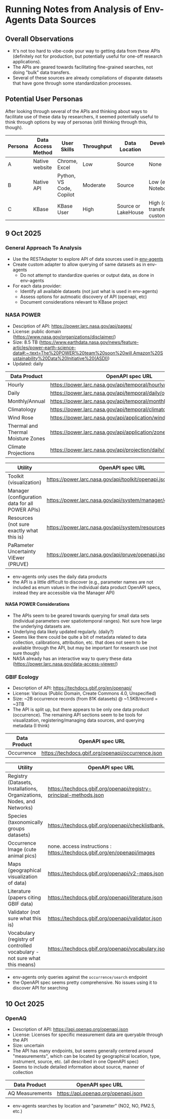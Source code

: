 # Running Notes from Analysis of Env-Agents Data Sources

## Overall Observations

- It's not too hard to vibe-code your way to getting data from these APIs (definitely not for production, but potentially useful for one-off research applications).
- The APIs are geared towards facilitating fine-grained searches, not doing "bulk" data transfers.
- Several of these sources are already compilations of disparate datasets that have gone through some standardization processes. 

## Potential User Personas

After looking through several of the APIs and thinking about ways to facilitate use of these data by researchers,
it seemed potentially useful to think through options by way of personas (still thinking through this, though).

| Persona | Data Access Method | User Skills   | Throughput | Data Location | Development Effort to Facilitate |
|---------|--------------------|---------------|------------|---------------|----------------------------------|
| A       | Native website     | Chrome, Excel | Low        | Source        | None                             |
| B       | Native API         | Python, VS Code, Copilot | Moderate | Source | Low (example Jupyter Notebooks) |
| C       | KBase              | KBase User    | High       | Source or LakeHouse | High (data transfer/transformation; custom APIs)

## 9 Oct 2025
### General Approach To Analysis
- Use the RESTAdapter to explore API of data sources used in [env-agents](https://github.com/aparkin/env-agents)
- Create custom adapter to allow querying of same datasets as in env-agents
  - Do not attempt to standardize queries or output data, as done in env-agents
- For each data provider:
  - Identify all available datasets (not just what is used in env-agents)
  - Assess options for autmoatic discovery of API (openapi, etc)
  - Document considerations relevant to KBase project

### NASA POWER
- Desciption of API: https://power.larc.nasa.gov/api/pages/
- License: public domain (https://www.nasa.gov/organizations/disclaimer/)
- Size: 8.5 TB (https://www.earthdata.nasa.gov/news/feature-articles/power-earth-science-data#:~:text=The%20POWER%20team%20soon%20will,Amazon%20Sustainability%20Data%20Initiative%20(ASDI))
- Updated: daily

| Data Product                       | OpenAPI spec URL                                                  |
|------------------------------------|-------------------------------------------------------------------|
| Hourly                             | https://power.larc.nasa.gov/api/temporal/hourly/openapi.json      |
| Daily                              | https://power.larc.nasa.gov/api/temporal/daily/openapi.json       |
| Monthly/Annual                     | https://power.larc.nasa.gov/api/temporal/monthly/openapi.json     |
| Climatology                        | https://power.larc.nasa.gov/api/temporal/climatology/openapi.json |
| Wind Rose                          | https://power.larc.nasa.gov/api/application/windrose/openapi.json |
| Thermal and Thermal Moisture Zones | https://power.larc.nasa.gov/api/application/zones/openapi.json    |
| Climate Projections                | https://power.larc.nasa.gov/api/projection/daily/openapi.json     |

| Utility                                         | OpenAPI spec URL                                              |
|-------------------------------------------------|---------------------------------------------------------------|
| Toolkit (visualization)                         | https://power.larc.nasa.gov/api/toolkit/openapi.json          |
| Manager (configuration data for all POWER APIs) | https://power.larc.nasa.gov/api/system/manager/openapi.json   |
| Resources (not sure exactly what this is)       | https://power.larc.nasa.gov/api/system/resources/openapi.json |
| PaRameter Uncertainty ViEwer (PRUVE)            | https://power.larc.nasa.gov/api/pruve/openapi.json            |

- env-agents only uses the daily data products
- the API is a little difficult to discover (e.g., parameter names are not included as enum values in the individual data product OpenAPI specs, instead they are accessible via the Manager API)

#### NASA POWER Considerations
- The APIs seem to be geared towards querying for small data sets (individual parameters over spatiotemporal ranges). Not sure how large the underlying datasets are.
- Underlying data likely updated regularly. (daily?)
- Seems like there could be quite a bit of metadata related to data collection, calibrations, attribution, etc. that does not seem to be available through the API, but may be important for research use (not sure though)
- NASA already has an interactive way to query these data (https://power.larc.nasa.gov/data-access-viewer/)

### GBIF Ecology
- Description of API: https://techdocs.gbif.org/en/openapi/
- License: Various (Public Domain, Create Commons 4.0, Unspecified)
- Size: ~2B occurrence records (from 81K datasets) @ ~1.5KB/record = ~3TB
- The API is split up, but there appears to be only one data product (occurrence). The remaining API sections seem to be tools for visualization, registering/managing data sources, and querying metadata (I think)

| Data Product | OpenAPI spec URL                                  |
|--------------|---------------------------------------------------|
| Occurrence   | https://techdocs.gbif.org/openapi/occurrence.json |

| Utility                                                                | OpenAPI spec URL                                                        |
|------------------------------------------------------------------------|-------------------------------------------------------------------------|
| Registry (Datasets, Installations, Organizations, Nodes, and Networks) | https://techdocs.gbif.org/openapi/registry-principal-methods.json       |
| Species (taxonomically groups datasets)                                | https://techdocs.gbif.org/openapi/checklistbank.json                    |
| Occurrence Image (cute animal pics)                                    | none. access instructions : https://techdocs.gbif.org/en/openapi/images |
| Maps (geographical visualization of data)                              | https://techdocs.gbif.org/openapi/v2-maps.json                          |
| Literature (papers citing GBIF data)                                   | https://techdocs.gbif.org/openapi/literature.json                       |
| Validator (not sure what this is)                                      | https://techdocs.gbif.org/openapi/validator.json                        |
| Vocabulary (registry of controlled vocabulary - not sure what this means) | https://techdocs.gbif.org/openapi/vocabulary.json                    |

- env-agents only queries against the `occurrence/search` endpoint
- the OpenAPI spec seems pretty comprehensive. No issues using it to discover API for searching

## 10 Oct 2025
### OpenAQ

- Description of API: https://api.openaq.org/openapi.json
- License: Licenses for specific measurement data are queryable through the API
- Size: uncertain
- The API has many endpoints, but seems generally centered around "measurements", which can be located by
geographical location, type, instrument, source, etc. (all described in one OpenAPI spec)
- Seems to include detailed information about source, manner of collection

| Data Product    | OpenAPI spec URL                    |
|-----------------|-------------------------------------|
| AQ Measurements | https://api.openaq.org/openapi.json |

- env-agents searches by location and "parameter" (NO2, NO, PM2.5, etc.)